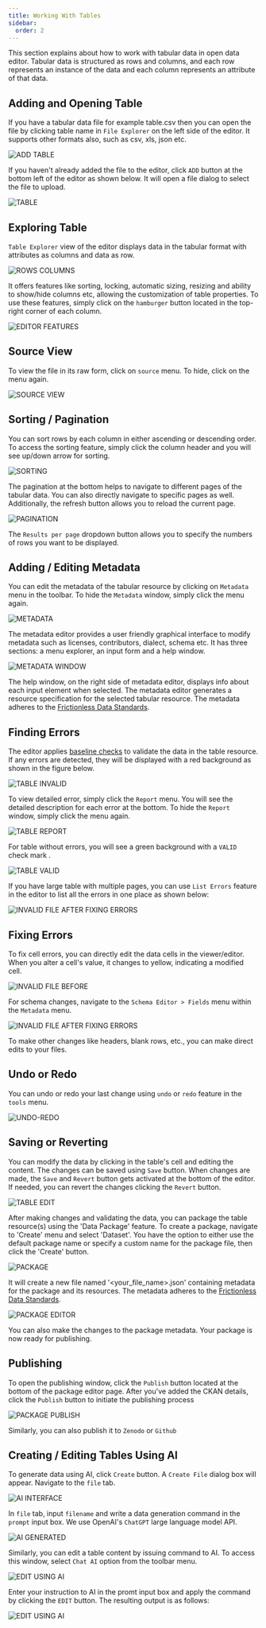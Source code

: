 ```yaml
---
title: Working With Tables
sidebar:
  order: 2
---
```


This section explains about how to work with tabular data in open data editor. Tabular data is structured as rows and columns, and each row represents an instance of the data and each column represents an attribute of that data.

## Adding and Opening Table

If you have a tabular data file for example table.csv then you can open the file by clicking table name in `File Explorer` on the left side of the editor. It supports other formats also, such as csv, xls, json etc.

![ADD TABLE](./assets/working-with-tables/table.png)

If you haven't already added the file to the editor, click `ADD` button at the bottom left of the editor as shown below. It will open a file dialog to select the file to upload.

![TABLE](./assets/working-with-tables/table-add.png)

## Exploring Table

`Table Explorer` view of the editor displays data in the tabular format with attributes as columns and data as row.

![ROWS COLUMNS](./assets/working-with-tables/table-rows-columns.png)

It offers features like sorting, locking, automatic sizing, resizing and ability to show/hide columns etc, allowing the customization of table properties. To use these features, simply click on the `hamburger` button located in the top-right corner of each column.

![EDITOR FEATURES](./assets/working-with-tables/table-editor-features.png)

## Source View

To view the file in its raw form, click on `source` menu. To hide, click on the menu again.

![SOURCE VIEW](./assets/working-with-tables/table-source-view.png)

## Sorting / Pagination

You can sort rows by each column in either ascending or descending order. To access the sorting feature, simply click the column header and you will see up/down arrow for sorting.

![SORTING](./assets/working-with-tables/table-sorting.png)

The pagination at the bottom helps to navigate to different pages of the tabular data. You can also directly navigate to specific pages as well. Additionally, the refresh button allows you to reload the current page.

![PAGINATION](./assets/working-with-tables/table-pagination.png)

The `Results per page` dropdown button allows you to specify the numbers of rows you want to be displayed.

## Adding / Editing Metadata

You can edit the metadata of the tabular resource by clicking on `Metadata` menu in the toolbar. To hide the `Metadata` window, simply click the menu again.

![METADATA](./assets/working-with-tables/table-metadata-menu.png)

The metadata editor provides a user friendly graphical interface to modify metadata such as licenses, contributors, dialect, schema etc. It has three sections: a menu explorer, an input form and a help window.

![METADATA WINDOW](./assets/working-with-tables/table-metadata-window.png)

The help window, on the right side of metadata editor, displays info about each input element when selected. The metadata editor generates a resource specification for the selected tabular resource. The metadata adheres to the [Frictionless Data Standards](https://specs.frictionlessdata.io).

## Finding Errors

The editor applies [baseline checks](https://framework.frictionlessdata.io/docs/checks/baseline.html) to validate the data in the table resource. If any errors are detected, they will be displayed with a red background as shown in the figure below.

![TABLE INVALID](./assets/working-with-tables/table-invalid.png)

To view detailed error, simply click the `Report` menu. You will see the detailed description for each error at the bottom. To hide the `Report` window, simply click the menu again.

![TABLE REPORT](./assets/working-with-tables/table-report.png)

For table without errors, you will see a green background with a `VALID` check mark .

![TABLE VALID](./assets/working-with-tables/table-valid.png)

If you have large table with multiple pages, you can use `List Errors` feature in the editor to list all the errors in one place as shown below:

![INVALID FILE AFTER FIXING ERRORS](./assets/working-with-tables/table-show-all-errors.png)

## Fixing Errors

To fix cell errors, you can directly edit the data cells in the viewer/editor. When you alter a cell's value, it changes to yellow, indicating a modified cell.

![INVALID FILE BEFORE](./assets/working-with-tables/table-invalid-before.png)

For schema changes, navigate to the `Schema Editor > Fields` menu within the `Metadata` menu.

![INVALID FILE AFTER FIXING ERRORS](./assets/working-with-tables/table-invalid-after.png)

To make other changes like headers, blank rows, etc., you can make direct edits to your files.

## Undo or Redo

You can undo or redo your last change using `undo` or `redo` feature in the `tools` menu.

![UNDO-REDO](./assets/working-with-tables/table-undo-redo.png)

## Saving or Reverting

You can modify the data by clicking in the table's cell and editing the content. The changes can be saved using `Save` button. When changes are made, the `Save` and `Revert` button gets activated at the bottom of the editor. If needed, you can revert the changes clicking the `Revert` button.

![TABLE EDIT](./assets/working-with-tables/table-edit.png)

After making changes and validating the data, you can package the table resource(s) using the 'Data Package' feature. To create a package, navigate to 'Create' menu and select 'Dataset'. You have the option to either use the default package name or specify a custom name for the package file, then click the 'Create' button.

![PACKAGE](./assets/working-with-tables/table-package.png)

It will create a new file named '<your_file_name>.json' containing metadata for the package and its resources. The metadata adheres to the [Frictionless Data Standards](https://specs.frictionlessdata.io).

![PACKAGE EDITOR](./assets/working-with-tables/table-package-editor.png)

You can also make the changes to the package metadata. Your package is now ready for publishing.

## Publishing

To open the publishing window, click the `Publish` button located at the bottom of the package editor page. After you've added the CKAN details, click the `Publish` button to initiate the publishing process

![PACKAGE PUBLISH](./assets/working-with-tables/table-package-publish.png)

Similarly, you can also publish it to `Zenodo` or `Github`

## Creating / Editing Tables Using AI

To generate data using AI, click `Create` button. A `Create File` dialog box will appear. Navigate to the `file` tab.

![AI INTERFACE](./assets/working-with-tables/table-chatgpt.png)

In `file` tab, input `filename` and write a data generation command in the `prompt` input box. We use OpenAI's `ChatGPT` large language model API.

![AI GENERATED](./assets/working-with-tables/table-chatgpt-aigenerated.png)

Similarly, you can edit a table content by issuing command to AI. To access this window, select `Chat AI` option from the toolbar menu.

![EDIT USING AI](./assets/working-with-tables/table-chatgpt-edit.png)

Enter your instruction to AI in the promt input box and apply the command by clicking the `EDIT` button. The resulting output is as follows:

![EDIT USING AI](./assets/working-with-tables/table-chatgpt-output.png)